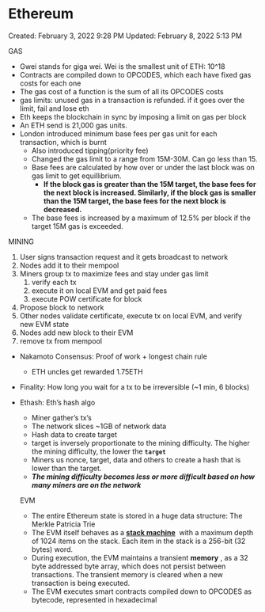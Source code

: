 # Ethereum

Created: February 3, 2022 9:28 PM
Updated: February 8, 2022 5:13 PM

GAS

- Gwei stands for giga wei. Wei is the smallest unit of ETH: 10^18
- Contracts are compiled down to OPCODES, which each have fixed gas costs for each one
- The gas cost of a function is the sum of all its OPCODES costs
- gas limits: unused gas in a transaction is refunded. if it goes over the limit, fail and lose eth
- Eth keeps the blockchain in sync by imposing a limit on gas per block
- An ETH send is 21,000 gas units.
- London introduced minimum base fees per gas unit for each transaction, which is burnt
    - Also introduced tipping(priority fee)
    - Changed the gas limit to a range from 15M-30M. Can go less than 15.
    - Base fees are calculated by how over or under the last block was on gas limit to get equillibrium.
        - **If the block gas is greater than the 15M target, the base fees for the next block is increased. Similarly, if the block gas is smaller than the 15M target, the base fees for the next block is decreased.**
    - The base fees is increased by a maximum of 12.5% per block if the target 15M gas is exceeded.
    

MINING

1. User signs transaction request and it gets broadcast to network
2. Nodes add it to their mempool
3. Miners group tx to maximize fees and stay under gas limit
    1. verify each tx
    2. execute it on local EVM and get paid fees
    3. execute POW certificate for block
4. Propose block to network
5. Other nodes validate certificate, execute tx on local EVM, and verify new EVM state
6. Nodes add new block to their EVM
7. remove tx from mempool
- Nakamoto Consensus: Proof of work + longest chain rule
    - ETH uncles get rewarded 1.75ETH
- Finality: How long you wait for a tx to be irreversible (~1 min, 6 blocks)
- Ethash: Eth’s hash algo
    - Miner gather’s tx’s
    - The network slices ~1GB of network data
    - Hash data to create target
    - target is inversely proportionate to the mining difficulty. The higher the mining difficulty, the lower the **`target`**
    - Miners us nonce, target, data and others to create a hash that is lower than the target.
    - ***The mining difficulty becomes less or more difficult based on how many miners are on the network***
    
    EVM
    
    - The entire Ethereum state is stored in a huge data structure: The Merkle Patricia Trie
    - The EVM itself behaves as a **[stack machine](https://en.wikipedia.org/wiki/Stack_machine)**
     with a maximum depth of 1024 items on the stack. Each item in the stack is a 256-bit (32 bytes) word.
    - During execution, the EVM maintains a transient **memory**
    , as a 32 byte addressed byte array, which does not persist between transactions. The transient memory is cleared when a new transaction is being executed.
    - The EVM executes smart contracts compiled down to OPCODES as bytecode, represented in hexadecimal